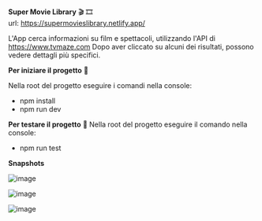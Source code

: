 
**Super Movie Library** :clapper: :film_strip: <br>
url: https://supermovieslibrary.netlify.app/

L'App cerca informazioni su film e spettacoli, utilizzando l'API di https://www.tvmaze.com
Dopo aver cliccato su alcuni dei risultati, possono vedere dettagli più specifici.

**Per iniziare il progetto** 🚀

Nella root del progetto eseguire i comandi nella console:
- npm install
- npm run dev

**Per testare il progetto** :microscope:
Nella root del progetto eseguire il comando nella console:
- npm run test


**Snapshots**

![image](https://github.com/tebecheri10/movies_library/assets/75167956/f7e5b00a-0fb0-4ca8-9f9c-7b328d73b0cf)

![image](https://github.com/tebecheri10/movies_library/assets/75167956/9028e1fe-5019-408a-9f9b-a37880fa4474)

![image](https://github.com/tebecheri10/movies_library/assets/75167956/da798234-237f-448e-9b19-8fcf2be872fd)


